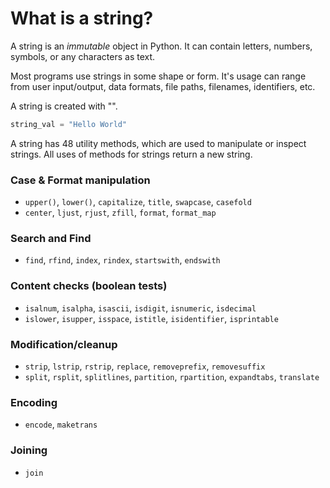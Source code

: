 # What is a string?

A string is an *immutable* object in Python. It can contain letters, numbers, symbols, or any characters as text. 

Most programs use strings in some shape or form. It's usage can range from user input/output, data formats, file paths, filenames, identifiers, etc. 


A string is created with "". 

``` python
string_val = "Hello World"
```

A string has 48 utility methods, which are used to manipulate or inspect strings. All uses of methods for strings return a new string.

### Case & Format manipulation

- `upper()`, `lower()`, `capitalize`, `title`, `swapcase`, `casefold`
- `center`, `ljust`, `rjust`, `zfill`, `format`, `format_map`
### Search and Find
- `find`, `rfind`, `index`, `rindex`, `startswith`, `endswith`

### Content checks (boolean tests)

- `isalnum`, `isalpha`, `isascii`, `isdigit`, `isnumeric`, `isdecimal`
- `islower`, `isupper`, `isspace`, `istitle`, `isidentifier`, `isprintable`
### Modification/cleanup

- `strip`, `lstrip`, `rstrip`, `replace`, `removeprefix`, `removesuffix`
- `split`, `rsplit`, `splitlines`, `partition`, `rpartition`, `expandtabs`, `translate`

### Encoding
- `encode`, `maketrans`


### Joining
- `join`
